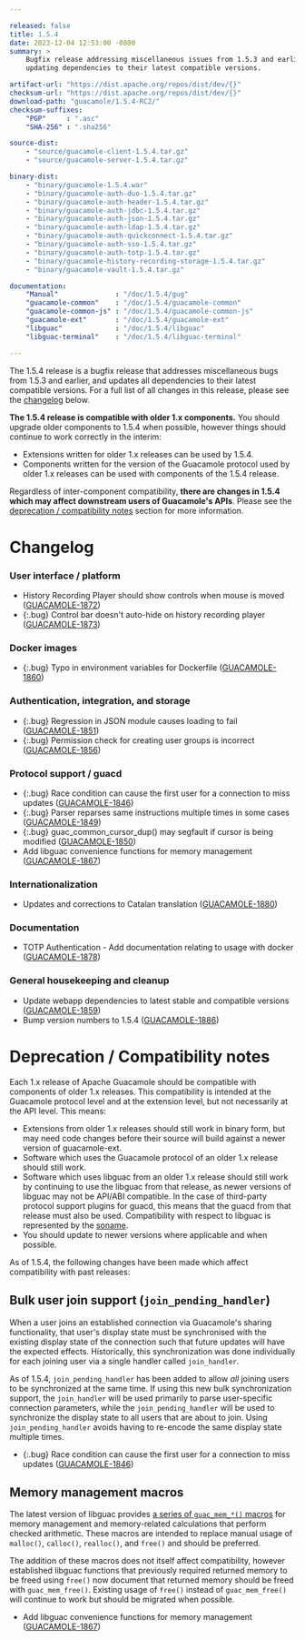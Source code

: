 ```yaml
---

released: false
title: 1.5.4
date: 2023-12-04 12:53:00 -0800
summary: >
    Bugfix release addressing miscellaneous issues from 1.5.3 and earlier, and
    updating dependencies to their latest compatible versions.

artifact-url: "https://dist.apache.org/repos/dist/dev/{}"
checksum-url: "https://dist.apache.org/repos/dist/dev/{}"
download-path: "guacamole/1.5.4-RC2/"
checksum-suffixes:
    "PGP"     : ".asc"
    "SHA-256" : ".sha256"

source-dist:
    - "source/guacamole-client-1.5.4.tar.gz"
    - "source/guacamole-server-1.5.4.tar.gz"

binary-dist:
    - "binary/guacamole-1.5.4.war"
    - "binary/guacamole-auth-duo-1.5.4.tar.gz"
    - "binary/guacamole-auth-header-1.5.4.tar.gz"
    - "binary/guacamole-auth-jdbc-1.5.4.tar.gz"
    - "binary/guacamole-auth-json-1.5.4.tar.gz"
    - "binary/guacamole-auth-ldap-1.5.4.tar.gz"
    - "binary/guacamole-auth-quickconnect-1.5.4.tar.gz"
    - "binary/guacamole-auth-sso-1.5.4.tar.gz"
    - "binary/guacamole-auth-totp-1.5.4.tar.gz"
    - "binary/guacamole-history-recording-storage-1.5.4.tar.gz"
    - "binary/guacamole-vault-1.5.4.tar.gz"

documentation:
    "Manual"              : "/doc/1.5.4/gug"
    "guacamole-common"    : "/doc/1.5.4/guacamole-common"
    "guacamole-common-js" : "/doc/1.5.4/guacamole-common-js"
    "guacamole-ext"       : "/doc/1.5.4/guacamole-ext"
    "libguac"             : "/doc/1.5.4/libguac"
    "libguac-terminal"    : "/doc/1.5.4/libguac-terminal"

---
```


The 1.5.4 release is a bugfix release that addresses miscellaneous bugs from
1.5.3 and earlier, and updates all dependencies to their latest compatible
versions. For a full list of all changes in this release, please see the
[changelog](#changelog) below.

**The 1.5.4 release is compatible with older 1.x components.** You should
upgrade older components to 1.5.4 when possible, however things should continue
to work correctly in the interim:

* Extensions written for older 1.x releases can be used by 1.5.4.
* Components written for the version of the Guacamole protocol used by older
  1.x releases can be used with components of the 1.5.4 release.

Regardless of inter-component compatibility, **there are changes in 1.5.4 which
may affect downstream users of Guacamole's APIs**. Please see the [deprecation
/ compatibility notes](#deprecation--compatibility-notes) section for more
information.

Changelog
=========

### User interface / platform

 * History Recording Player should show controls when mouse is moved ([GUACAMOLE-1872](https://issues.apache.org/jira/browse/GUACAMOLE-1872))
 * {:.bug} Control bar doesn't auto-hide on history recording player ([GUACAMOLE-1873](https://issues.apache.org/jira/browse/GUACAMOLE-1873))

### Docker images

 * {:.bug} Typo in environment variables for Dockerfile ([GUACAMOLE-1860](https://issues.apache.org/jira/browse/GUACAMOLE-1860))

### Authentication, integration, and storage

 * {:.bug} Regression in JSON module causes loading to fail ([GUACAMOLE-1851](https://issues.apache.org/jira/browse/GUACAMOLE-1851))
 * {:.bug} Permission check for creating user groups is incorrect ([GUACAMOLE-1856](https://issues.apache.org/jira/browse/GUACAMOLE-1856))

### Protocol support / guacd

 * {:.bug} Race condition can cause the first user for a connection to miss updates ([GUACAMOLE-1846](https://issues.apache.org/jira/browse/GUACAMOLE-1846))
 * {:.bug} Parser reparses same instructions multiple times in some cases ([GUACAMOLE-1849](https://issues.apache.org/jira/browse/GUACAMOLE-1849))
 * {:.bug} guac_common_cursor_dup() may segfault if cursor is being modified ([GUACAMOLE-1850](https://issues.apache.org/jira/browse/GUACAMOLE-1850))
 * Add libguac convenience functions for memory management ([GUACAMOLE-1867](https://issues.apache.org/jira/browse/GUACAMOLE-1867))

### Internationalization

 * Updates and corrections to Catalan translation ([GUACAMOLE-1880](https://issues.apache.org/jira/browse/GUACAMOLE-1880))

### Documentation

 * TOTP Authentication - Add documentation relating to usage with docker ([GUACAMOLE-1878](https://issues.apache.org/jira/browse/GUACAMOLE-1878))

### General housekeeping and cleanup

 * Update webapp dependencies to latest stable and compatible versions ([GUACAMOLE-1859](https://issues.apache.org/jira/browse/GUACAMOLE-1859))
 * Bump version numbers to 1.5.4 ([GUACAMOLE-1886](https://issues.apache.org/jira/browse/GUACAMOLE-1886))


Deprecation / Compatibility notes
=================================

Each 1.x release of Apache Guacamole should be compatible with components of
older 1.x releases. This compatibility is intended at the Guacamole protocol
level and at the extension level, but not necessarily at the API level. This
means:

 * Extensions from older 1.x releases should still work in binary form, but may
   need code changes before their source will build against a newer version of
   guacamole-ext.
 * Software which uses the Guacamole protocol of an older 1.x release should
   still work.
 * Software which uses libguac from an older 1.x release should still work by
   continuing to use the libguac from that release, as newer versions of
   libguac may not be API/ABI compatible. In the case of third-party protocol
   support plugins for guacd, this means that the guacd from that release must
   also be used. Compatibility with respect to libguac is represented by the
   [soname](https://en.wikipedia.org/wiki/Soname).
 * You should update to newer versions where applicable and when possible.

As of 1.5.4, the following changes have been made which affect compatibility
with past releases:

Bulk user join support (`join_pending_handler`)
-----------------------------------------------

When a user joins an established connection via Guacamole's sharing
functionality, that user's display state must be synchronised with the existing
display state of the connection such that future updates will have the expected
effects. Historically, this synchronization was done individually for each
joining user via a single handler called `join_handler`.

As of 1.5.4, `join_pending_handler` has been added to allow _all_ joining users
to be synchronized at the same time. If using this new bulk synchronization
support, the `join_handler` will be used primarily to parse user-specific
connection parameters, while the `join_pending_handler` will be used to
synchronize the display state to all users that are about to join. Using
`join_pending_handler` avoids having to re-encode the same display state
multiple times.

 * {:.bug} Race condition can cause the first user for a connection to miss updates ([GUACAMOLE-1846](https://issues.apache.org/jira/browse/GUACAMOLE-1846))

Memory management macros
------------------------

The latest version of libguac provides [a series of `guac_mem_*()` macros](/doc/1.5.4/libguac/mem_8h.html)
for memory management and memory-related calculations that perform checked
arithmetic. These macros are intended to replace manual usage of `malloc()`,
`calloc()`, `realloc()`, and `free()` and should be preferred.

The addition of these macros does not itself affect compatibility, however
established libguac functions that previously required returned memory to be
freed using `free()` now document that returned memory should be freed with
`guac_mem_free()`. Existing usage of `free()` instead of `guac_mem_free()` will
continue to work but should be migrated when possible.

 * Add libguac convenience functions for memory management ([GUACAMOLE-1867](https://issues.apache.org/jira/browse/GUACAMOLE-1867))

